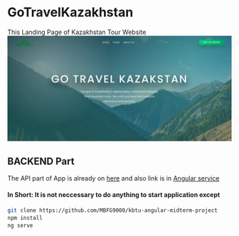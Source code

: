 # GoTravelKazakhstan



This Landing Page of Kazakhstan Tour Website
![Landing page](./public/landing.png)
## BACKEND Part

The API part of App is already on <a href="https://express-nine-zeta.vercel.app/">here</a> and also link is in <a href="/src/app/tours-provider.service.ts">Angular service</a>

#### In Short: It is not neccessary to do anything to start application except 
```bash
git clone https://github.com/MBFG9000/kbtu-angular-midterm-project
npm install
ng serve
```
